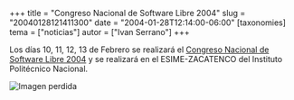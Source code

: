 +++
title = "Congreso Nacional de Software Libre 2004"
slug = "20040128121411300"
date = "2004-01-28T12:14:00-06:00"
[taxonomies]
tema = ["noticias"]
autor = ["Ivan Serrano"]
+++

Los días 10, 11, 12, 13 de Febrero se realizará el [Congreso Nacional de
Software Libre 2004](https://www.consol.org.mx/2004/index.html) y se realizará
en el ESIME-ZACATENCO del Instituto Politécnico Nacional.

![Imagen perdida](20040128121411300_1.jpg)
